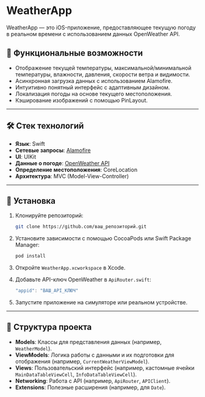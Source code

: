 

# WeatherApp

WeatherApp — это iOS-приложение, предоставляющее текущую погоду в реальном времени с использованием данных OpenWeather API. 

## 📱 Функциональные возможности

- Отображение текущей температуры, максимальной/минимальной температуры, влажности, давления, скорости ветра и видимости.
- Асинхронная загрузка данных с использованием Alamofire.
- Интуитивно понятный интерфейс с адаптивным дизайном.
- Локализация погоды на основе текущего местоположения.
- Кэширование изображений с помощью PinLayout.

---

## 🛠️ Стек технологий

- **Язык**: Swift
- **Сетевые запросы**: [Alamofire](https://github.com/Alamofire/Alamofire)
- **UI**: UIKit
- **Данные о погоде**: [OpenWeather API](https://openweathermap.org/api)
- **Определение местоположения**: CoreLocation
- **Архитектура**: MVC (Model-View-Controller)

---

## 🔧 Установка

1. Клонируйте репозиторий:
   ```bash
   git clone https://github.com/ваш_репозиторий.git
   ```

2. Установите зависимости с помощью CocoaPods или Swift Package Manager:
   ```bash
   pod install
   ```

3. Откройте `WeatherApp.xcworkspace` в Xcode.

4. Добавьте API-ключ OpenWeather в `ApiRouter.swift`:
   ```swift
   "appid": "ВАШ_API_КЛЮЧ"
   ```

5. Запустите приложение на симуляторе или реальном устройстве.

---

## 📂 Структура проекта

- **Models**: Классы для представления данных (например, `WeatherModel`).
- **ViewModels**: Логика работы с данными и их подготовки для отображения (например, `CurrentWeatherViewModel`).
- **Views**: Пользовательский интерфейс (например, кастомные ячейки `MainDataTableViewCell`, `InfoDataTableViewCell`).
- **Networking**: Работа с API (например, `ApiRouter`, `APIClient`).
- **Extensions**: Полезные расширения (например, для `Date`).

